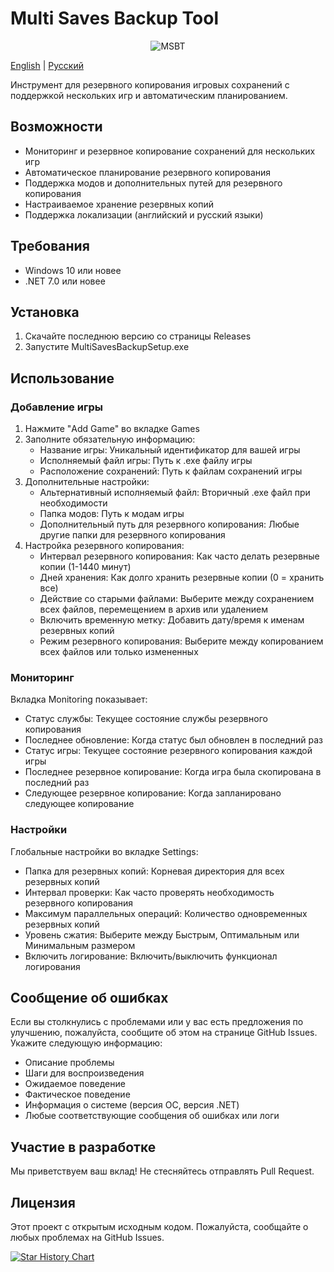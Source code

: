 # Multi Saves Backup Tool

<p align="center">
    <img alt="MSBT" src="https://count.lukiuwu.xyz/@MSBT?name=MSBT&theme=rule34&padding=7&offset=0&align=top&scale=1&pixelated=1&darkmode=auto">
</p>

[English](README.md) | [Русский](README.ru.md)

Инструмент для резервного копирования игровых сохранений с поддержкой нескольких игр и автоматическим планированием.

## Возможности

- Мониторинг и резервное копирование сохранений для нескольких игр
- Автоматическое планирование резервного копирования
- Поддержка модов и дополнительных путей для резервного копирования
- Настраиваемое хранение резервных копий
- Поддержка локализации (английский и русский языки)

## Требования

- Windows 10 или новее
- .NET 7.0 или новее

## Установка

1. Скачайте последнюю версию со страницы Releases
2. Запустите MultiSavesBackupSetup.exe

## Использование

### Добавление игры

1. Нажмите "Add Game" во вкладке Games
2. Заполните обязательную информацию:
   - Название игры: Уникальный идентификатор для вашей игры
   - Исполняемый файл игры: Путь к .exe файлу игры
   - Расположение сохранений: Путь к файлам сохранений игры
3. Дополнительные настройки:
   - Альтернативный исполняемый файл: Вторичный .exe файл при необходимости
   - Папка модов: Путь к модам игры
   - Дополнительный путь для резервного копирования: Любые другие папки для резервного копирования
4. Настройка резервного копирования:
   - Интервал резервного копирования: Как часто делать резервные копии (1-1440 минут)
   - Дней хранения: Как долго хранить резервные копии (0 = хранить все)
   - Действие со старыми файлами: Выберите между сохранением всех файлов, перемещением в архив или удалением
   - Включить временную метку: Добавить дату/время к именам резервных копий
   - Режим резервного копирования: Выберите между копированием всех файлов или только измененных

### Мониторинг

Вкладка Monitoring показывает:
- Статус службы: Текущее состояние службы резервного копирования
- Последнее обновление: Когда статус был обновлен в последний раз
- Статус игры: Текущее состояние резервного копирования каждой игры
- Последнее резервное копирование: Когда игра была скопирована в последний раз
- Следующее резервное копирование: Когда запланировано следующее копирование

### Настройки

Глобальные настройки во вкладке Settings:
- Папка для резервных копий: Корневая директория для всех резервных копий
- Интервал проверки: Как часто проверять необходимость резервного копирования
- Максимум параллельных операций: Количество одновременных резервных копий
- Уровень сжатия: Выберите между Быстрым, Оптимальным или Минимальным размером
- Включить логирование: Включить/выключить функционал логирования

## Сообщение об ошибках

Если вы столкнулись с проблемами или у вас есть предложения по улучшению, пожалуйста, сообщите об этом на странице GitHub Issues. Укажите следующую информацию:

- Описание проблемы
- Шаги для воспроизведения
- Ожидаемое поведение
- Фактическое поведение
- Информация о системе (версия ОС, версия .NET)
- Любые соответствующие сообщения об ошибках или логи

## Участие в разработке

Мы приветствуем ваш вклад! Не стесняйтесь отправлять Pull Request.

## Лицензия

Этот проект с открытым исходным кодом. Пожалуйста, сообщайте о любых проблемах на GitHub Issues. 

[![Star History Chart](https://api.star-history.com/svg?repos=TheNightlyGod/MSBT&type=Date)](https://www.star-history.com/?repos=journey-ad/Moe-Counter&type=Date#TheNightlyGod/MSBT&Date)